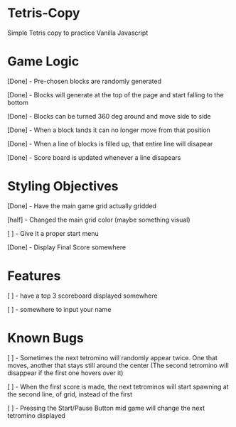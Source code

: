 # Tetris-Copy
Simple Tetris copy to practice Vanilla Javascript


# Game Logic

[Done] - Pre-chosen blocks are randomly generated 

[Done] - Blocks will generate at the top of the page and start falling to the bottom

[Done] - Blocks can be turned 360 deg around and move side to side

[Done] - When a block lands it can no longer move from that position

[Done] - When a line of blocks is filled up, that entire line will disapear

[Done] - Score board is updated whenever a line disapears


# Styling Objectives

[Done] - Have the main game grid actually gridded

[half] - Changed the main grid color (maybe something visual)

[ ] - Give It a proper start menu

[Done] - Display Final Score somewhere


# Features

[ ] - have a top 3 scoreboard displayed somewhere

[ ] - somewhere to input your name 


# Known Bugs

[ ] - Sometimes the next tetromino will randomly appear twice. One that moves, another that stays still around the center
        (The second tetromino will disappear if the first one hovers over it)

[ ] - When the first score is made, the next tetrominos will start spawning at the second line, of grid, instead of the first

[ ] - Pressing the Start/Pause Button mid game will change the next tetromino displayed
